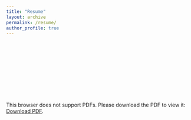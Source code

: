 ```yaml
---
title: "Resume"
layout: archive
permalink: /resume/
author_profile: true
---
```


<object data="https:///ziw.mit.edu/pub/ZIW_resume.pdf" type="application/pdf" width="100%" height="100%">
    <embed src="https:///ziw.mit.edu/pub/ZIW_resume.pdf">
        <p>This browser does not support PDFs. Please download the PDF to view it: <a href="https:///ziw.mit.edu/pub/ZIW_resume.pdf">Download PDF</a>.</p>
    </embed>
</object>